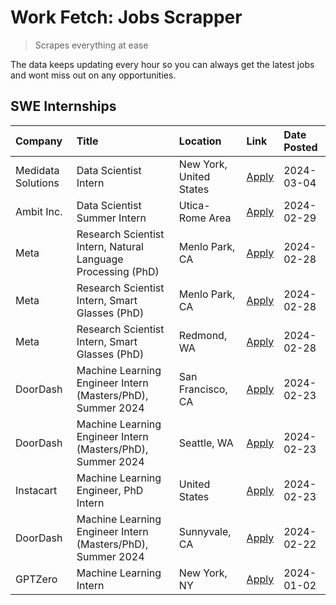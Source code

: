 # Work Fetch: Jobs Scrapper
> Scrapes everything at ease

The data keeps updating every hour so you can always get the latest jobs and wont miss out on any opportunities.

## SWE Internships
<!--START_SECTION:workfetch-->
| Company            | Title                                                        | Location                | Link                                                                                                                                                                                                                                                                   | Date Posted   |
|:-------------------|:-------------------------------------------------------------|:------------------------|:-----------------------------------------------------------------------------------------------------------------------------------------------------------------------------------------------------------------------------------------------------------------------|:--------------|
| Medidata Solutions | Data Scientist Intern                                        | New York, United States | [Apply](https://www.linkedin.com/jobs/view/data-scientist-intern-at-medidata-solutions-3810253704?position=5&pageNum=0&refId=66ZLchzp81boOgMBzzonVg%3D%3D&trackingId=iwFAVDMGF6QJVnR58gSU4A%3D%3D&trk=public_jobs_jserp-result_search-card)                            | 2024-03-04    |
| Ambit Inc.         | Data Scientist Summer Intern                                 | Utica-Rome Area         | [Apply](https://www.linkedin.com/jobs/view/data-scientist-summer-intern-at-ambit-inc-3843121918?position=7&pageNum=0&refId=66ZLchzp81boOgMBzzonVg%3D%3D&trackingId=wYm5wu2uBj2cq%2F3eDsZw0A%3D%3D&trk=public_jobs_jserp-result_search-card)                            | 2024-02-29    |
| Meta               | Research Scientist Intern, Natural Language Processing (PhD) | Menlo Park, CA          | [Apply](https://www.linkedin.com/jobs/view/research-scientist-intern-natural-language-processing-phd-at-meta-3811306149?position=10&pageNum=0&refId=66ZLchzp81boOgMBzzonVg%3D%3D&trackingId=pwyFuGsgqMWFCiAT7XOcVw%3D%3D&trk=public_jobs_jserp-result_search-card)     | 2024-02-28    |
| Meta               | Research Scientist Intern, Smart Glasses (PhD)               | Menlo Park, CA          | [Apply](https://www.linkedin.com/jobs/view/research-scientist-intern-smart-glasses-phd-at-meta-3811308332?position=11&pageNum=0&refId=66ZLchzp81boOgMBzzonVg%3D%3D&trackingId=UqgqLl7lb6DOGdmOM8KgPw%3D%3D&trk=public_jobs_jserp-result_search-card)                   | 2024-02-28    |
| Meta               | Research Scientist Intern, Smart Glasses (PhD)               | Redmond, WA             | [Apply](https://www.linkedin.com/jobs/view/research-scientist-intern-smart-glasses-phd-at-meta-3811304794?position=12&pageNum=0&refId=66ZLchzp81boOgMBzzonVg%3D%3D&trackingId=ZohT49Q6%2FjHqKsgQFuCnKA%3D%3D&trk=public_jobs_jserp-result_search-card)                 | 2024-02-28    |
| DoorDash           | Machine Learning Engineer Intern (Masters/PhD), Summer 2024  | San Francisco, CA       | [Apply](https://www.linkedin.com/jobs/view/machine-learning-engineer-intern-masters-phd-summer-2024-at-doordash-3736457737?position=3&pageNum=0&refId=66ZLchzp81boOgMBzzonVg%3D%3D&trackingId=9Prfaym1ZFJRp63tYhN%2Brw%3D%3D&trk=public_jobs_jserp-result_search-card) | 2024-02-23    |
| DoorDash           | Machine Learning Engineer Intern (Masters/PhD), Summer 2024  | Seattle, WA             | [Apply](https://www.linkedin.com/jobs/view/machine-learning-engineer-intern-masters-phd-summer-2024-at-doordash-3736455966?position=4&pageNum=0&refId=66ZLchzp81boOgMBzzonVg%3D%3D&trackingId=d282Rb%2FTUalBT46xqlSakg%3D%3D&trk=public_jobs_jserp-result_search-card) | 2024-02-23    |
| Instacart          | Machine Learning Engineer, PhD Intern                        | United States           | [Apply](https://www.linkedin.com/jobs/view/machine-learning-engineer-phd-intern-at-instacart-3815634369?position=6&pageNum=0&refId=66ZLchzp81boOgMBzzonVg%3D%3D&trackingId=8Ku62kWk%2BoTGdRe5EdQVvA%3D%3D&trk=public_jobs_jserp-result_search-card)                    | 2024-02-23    |
| DoorDash           | Machine Learning Engineer Intern (Masters/PhD), Summer 2024  | Sunnyvale, CA           | [Apply](https://www.linkedin.com/jobs/view/machine-learning-engineer-intern-masters-phd-summer-2024-at-doordash-3736454973?position=2&pageNum=0&refId=66ZLchzp81boOgMBzzonVg%3D%3D&trackingId=XLdEeiL0jb4DHKfwMSCU1g%3D%3D&trk=public_jobs_jserp-result_search-card)   | 2024-02-22    |
| GPTZero            | Machine Learning Intern                                      | New York, NY            | [Apply](https://www.linkedin.com/jobs/view/machine-learning-intern-at-gptzero-3796844451?position=9&pageNum=0&refId=66ZLchzp81boOgMBzzonVg%3D%3D&trackingId=g99HPhsdwv08oennowHhYA%3D%3D&trk=public_jobs_jserp-result_search-card)                                     | 2024-01-02    |
<!--END_SECTION:workfetch-->
